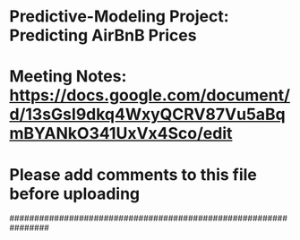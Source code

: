 # #############################################################
# Predictive-Modeling Project: Predicting AirBnB Prices
# Meeting Notes: https://docs.google.com/document/d/13sGsI9dkq4WxyQCRV87Vu5aBqmBYANkO341UxVx4Sco/edit
# 
# Please add comments to this file before uploading
################################################################


